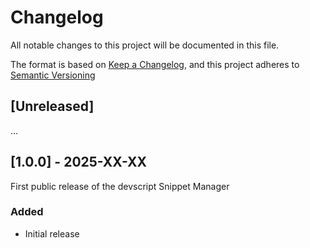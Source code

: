 # Changelog

All notable changes to this project will be documented in this file.

The format is based on [Keep a Changelog](https://keepachangelog.com/), and this project adheres to [Semantic Versioning](https://semver.org/)


## [Unreleased]

...


## [1.0.0] - 2025-XX-XX

First public release of the devscript Snippet Manager


### Added

- Initial release
